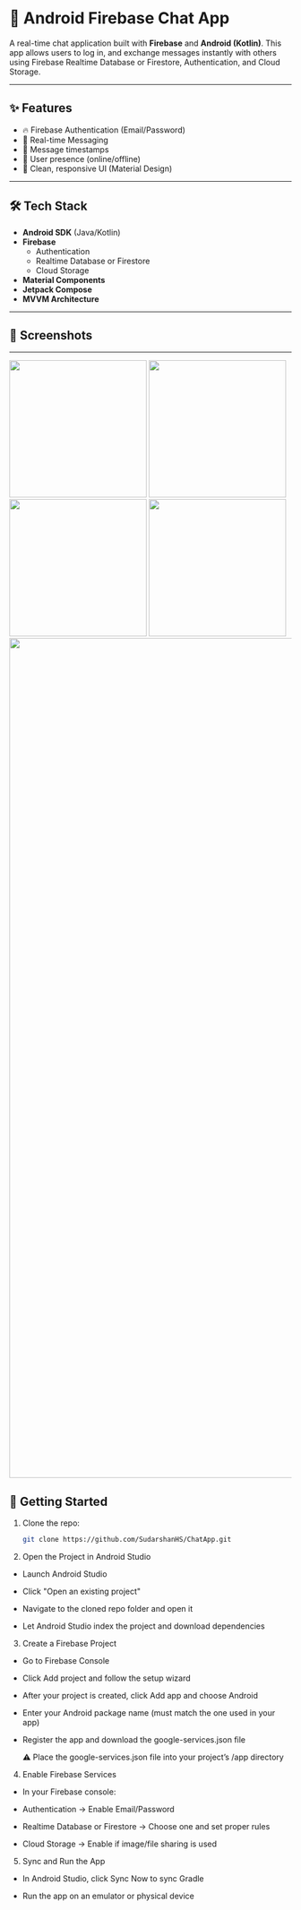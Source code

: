 # 📱 Android Firebase Chat App

A real-time chat application built with **Firebase** and **Android (Kotlin)**. This app allows users to log in, and exchange messages instantly with others using Firebase Realtime Database or Firestore, Authentication, and Cloud Storage.

---

## ✨ Features

- 🔥 Firebase Authentication (Email/Password)
- 💬 Real-time Messaging
- 🧾 Message timestamps
- 🧠 User presence (online/offline)
- 📱 Clean, responsive UI (Material Design)

---

## 🛠️ Tech Stack

- **Android SDK** (Java/Kotlin)
- **Firebase**
  - Authentication
  - Realtime Database or Firestore
  - Cloud Storage
- **Material Components**
-  **Jetpack Compose**
-  **MVVM Architecture**

---


## 📸 Screenshots


---
<img src="https://github.com/user-attachments/assets/ad18e4fe-075a-4498-9606-71b3ca71cdf1" alt="" width="245" />
<img src="https://github.com/user-attachments/assets/4bc46db3-ddf3-4b84-bc94-6c614cd82104" alt="" width="245" />

<img src="https://github.com/user-attachments/assets/ef8517d5-eea2-47dc-b3a6-0aefa9a5ce39" alt="" width="245" />

<img src="https://github.com/user-attachments/assets/f922d93b-6d9c-47bb-ad5f-a4f9ab694d63" alt="" width="245" />


<img src="https://github.com/user-attachments/assets/7dfb9b5c-26f9-4ba7-8e17-bbf9afb54073" alt=""    width="1500" />







## 🚀 Getting Started

1. Clone the repo:
   ```bash
   git clone https://github.com/SudarshanHS/ChatApp.git

2. Open the Project in Android Studio

- Launch Android Studio

- Click "Open an existing project"

- Navigate to the cloned repo folder and open it

- Let Android Studio index the project and download dependencies

3. Create a Firebase Project
- Go to Firebase Console

- Click Add project and follow the setup wizard

- After your project is created, click Add app and choose Android

- Enter your Android package name (must match the one used in your app)

- Register the app and download the google-services.json file

     ⚠️ Place the google-services.json file into your project’s /app directory



4. Enable Firebase Services
- In your Firebase console:

- Authentication → Enable Email/Password

- Realtime Database or Firestore → Choose one and set proper rules

- Cloud Storage → Enable if image/file sharing is used

5. Sync and Run the App
- In Android Studio, click Sync Now to sync Gradle

- Run the app on an emulator or physical device

